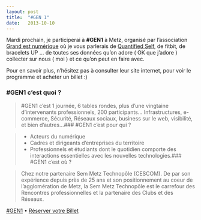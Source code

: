 ```yaml
---
layout:	post
title:	"#GEN 1"
date:	2013-10-10
---
```


  Mardi prochain, je participerai à **#GEN1** à Metz, organisé par l’association [Grand est numérique](http://grandestnumerique.org/) où je vous parlerais de [Quantified Self](http://en.wikipedia.org/wiki/Quantified_self), de fitbit, de bracelets UP … de toutes ses données qu’on adore ( OK que j’adore ) collecter sur nous ( moi ) et ce qu’on peut en faire avec.

Pour en savoir plus, n’hésitez pas à consulter leur site internet, pour voir le programme et acheter un billet :)

### #GEN1 c’est quoi ?


> #GEN1 c’est 1 journée, 6 tables rondes, plus d’une vingtaine d’intervenants professionnels, 200 participants… Infrastructures, e-commerce, Sécurité, Réseaux sociaux, business sur le web, visibilité, et bien d’autres…### #GEN1 c’est pour qui ?


> - Acteurs du numérique
> - Cadres et dirigeants d’entreprises du territoire
> - Professionnels et étudiants dont le quotidien comporte des interactions essentielles avec les nouvelles technologies.### #GEN1 c’est où ?


> Chez notre partenaire Sem Metz Technopôle (CESCOM). De par son expérience depuis près de 25 ans et son positionnement au coeur de l’agglomération de Metz, la Sem Metz Technopôle est le carrefour des Rencontres professionnelles et la partenaire des Clubs et des Réseaux.

[#GEN1](http://grandestnumerique.org/gen1) • [Réserver votre Billet](http://grandestnumerique.org/gen1)

